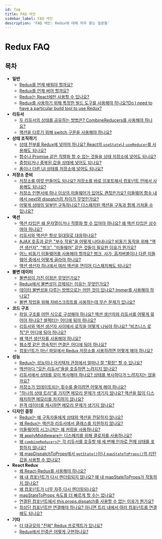 ```yaml
---
id: faq
title: FAQ 색인
sidebar_label: FAQ 색인
description: 'FAQ 색인: Redux에 대해 자주 묻는 질문들'
---
```


# Redux FAQ

## 목차

- **일반**
  - [Redux를 언제 배워야 할까요?](faq/General.md#when-should-i-learn-redux)
  - [Redux를 언제 써야 할까요?](faq/General.md#when-should-i-use-redux)
  - [Redux는 React에만 사용할 수 있나요?](faq/General.md#can-redux-only-be-used-with-react)
  - [Redux를 사용하기 위해 특정한 빌드 도구를 사용해야 하나요?Do I need to have a particular build tool to use Redux?](faq/General.md#do-i-need-to-have-a-particular-build-tool-to-use-redux)
- **리듀서**
  - [두 리듀서의 상태를 공유하는 방법은? CombineReducers를 사용해야 하나요?](faq/Reducers.md#how-do-i-share-state-between-two-reducers-do-i-have-to-use-combinereducers)
  - [액션을 다루기 위해 switch 구문을 사용해야 하나요?](faq/Reducers.md#do-i-have-to-use-the-switch-statement-to-handle-actions)
- **상태 조직하기**
  - [상태 전부를 Redux에 넣어야 하나요? React의 `useState`나 `useReducer`를 사용해도 되나요?](faq/OrganizingState.md#do-i-have-to-put-all-my-state-into-redux-should-i-ever-use-reacts-setstate)
  - [함수나 Promise 같은 직렬화 할 수 없는 것들을 상태 저장소에 넣어도 되나요?](faq/OrganizingState.md#can-i-put-functions-promises-or-other-non-serializable-items-in-my-store-state)
  - [중첩되거나 중복된 값을 상태에 넣어도 되나요?](faq/OrganizingState.md#how-do-i-organize-nested-or-duplicate-data-in-my-state)
  - [폼이나 다른 UI 상태를 저장소에 넣어도 되나요?](faq/OrganizingState.md#should-i-put-form-state-or-other-ui-state-in-my-store)
- **저장소 준비**
  - [저장소를 여럿 만들어도 되나요? 저장소를 바로 임포트해서 컴포넌트 안에서 사용해도 되나요?](faq/StoreSetup.md#can-or-should-i-create-multiple-stores-can-i-import-my-store-directly-and-use-it-in-components-myself)
  - [저장소 인핸서에 하나 이상의 미들웨어가 있어도 괜찮은가요? 미들웨어 함수 내에서 next와 dispatch의 차이가 무엇인가요?](faq/StoreSetup.md#is-it-ok-to-have-more-than-one-middleware-chain-in-my-store-enhancer-what-is-the-difference-between-next-and-dispatch-in-a-middleware-function)
  - [어떻게 상태의 일부만 구독하나요? 디스패치된 액션을 구독과 함께 가져올 수 있나요?](faq/StoreSetup.md#how-do-i-subscribe-to-only-a-portion-of-the-state-can-i-get-the-dispatched-action-as-part-of-the-subscription)
- **액션**
  - [액션 타입은 왜 문자열이거나 직렬화 할 수 있어야 하나요? 왜 액션 타입은 상수여야 하나요?](faq/Actions.md#why-should-type-be-a-string-or-at-least-serializable-why-should-my-action-types-be-constants)
  - [리듀서와 액션은 항상 일대일로 대응하나요?](faq/Actions.md#is-there-always-a-one-to-one-mapping-between-reducers-and-actions)
  - [AJAX 호출과 같은 "부수 작용"을 어떻게 나타내나요? 비동기 동작을 위해 "액션 생산자", "썽크", "미들웨어" 같은 것들이 필요한 이유가 뭔가요?](faq/Actions.md#how-can-i-represent-side-effects-such-as-ajax-calls-why-do-we-need-things-like-action-creators-thunks-and-middleware-to-do-async-behavior)
  - [어느 비동기 미들웨어를 사용해야 할까요? 썽크, 사가, 옵저버블이나 다른 미들웨어 중에서 어떻게 골라야 하나요?](faq/Actions.md#what-async-middleware-should-i-use-how-do-you-decide-between-thunks-sagas-observables-or-something-else)
  - [액션 생산자 하나에서 여러 액션을 연이어 디스패치해도 되나요?](faq/Actions.md#should-i-dispatch-multiple-actions-in-a-row-from-one-action-creator)
- **불변 데이터**
  - [불변성이 가진 이점은 무엇인가요?](faq/ImmutableData.md#what-are-the-benefits-of-immutability)
  - [Redux에서 불변성이 강제되는 이유는 무엇인가요?](faq/ImmutableData.md#why-is-immutability-required-by-redux)
  - [데이터 불변성을 다루는 방법으로는 어떤 것이 있나요? Immer를 사용해야 하나요?](faq/ImmutableData.md#what-approaches-are-there-for-handling-data-immutability-do-i-have-to-use-immer)
  - [불변 작업을 위해 자바스크립트를 사용하는데 무슨 문제가 있나요?](faq/ImmutableData.md#what-are-the-issues-with-using-plain-javascript-for-immutable-operations)
- **코드 구조**
  - [파일 구조를 어떤 식으로 구성해야 하나요? 액션 생산자와 리듀서를 어떻게 묶어야 하나요? 셀렉터는 어디에 둬야 하나요?](faq/CodeStructure.md#what-should-my-file-structure-look-like-how-should-i-group-my-action-creators-and-reducers-in-my-project-where-should-my-selectors-go)
  - [리듀서와 액션 생산자 사이에서 로직을 어떻게 나눠야 하나요? "비즈니스 로직"은 어디에 둬야 하나요?](faq/CodeStructure.md#how-should-i-split-my-logic-between-reducers-and-action-creators-where-should-my-business-logic-go)
  - [왜 액션 생산자를 사용해야 하나요?](faq/CodeStructure.md#why-should-i-use-action-creators)
  - [웹소켓 같은 영속적인 연결은 어디에 둬야 하나요?](faq/CodeStructure.md#where-should-websockets-and-other-persistent-connections-live)
  - [컴포넌트가 아닌 파일에서 Redux 저장소를 사용하려면 어떻게 해야 하나요?](faq/CodeStructure.md#how-can-i-use-the-redux-store-in-non-component-files)
- **성능**
  - [Redux는 성능이나 아키텍처 관점에서 얼마나 잘 "확장" 할 수 있나요?](faq/Performance.md#how-well-does-redux-scale-in-terms-of-performance-and-architecture)
  - [액션마다 "모든 리듀서"들을 호출하면 느려지지 않나요?](faq/Performance.md#wont-calling-all-my-reducers-for-each-action-be-slow)
  - [리듀서에서 상태를 깊이 복사해야 하나요? 상태를 복사하다가 느려지지는 않을까요?](faq/Performance.md#do-i-have-to-deep-clone-my-state-in-a-reducer-isnt-copying-my-state-going-to-be-slow)
  - [저장소가 업데이트되는 횟수를 줄이려면 어떻게 해야 하나요?](faq/Performance.md#how-can-i-reduce-the-number-of-store-update-events)
  - ["하나의 상태 트리"를 가지면 메모리 문제가 생기지 않나요? 액션을 많이 디스패치하면 메모리를 차지하지 않나요?](faq/Performance.md#will-having-one-state-tree-cause-memory-problems-will-dispatching-many-actions-take-up-memory)
  - [원격 데이터를 캐시하면 메모리 문제가 생기지 않나요?](faq/Performance.md#will-caching-remote-data-cause-memory-problems)
- **디자인 결정**
  - [Redux는 왜 구독자들에게 상태와 액션을 전달하지 않나요?](faq/DesignDecisions.md#why-doesnt-redux-pass-the-state-and-action-to-subscribers)
  - [왜 Redux는 액션과 리듀서에서 클래스를 지원하지 않나요?](faq/DesignDecisions.md#why-doesnt-redux-support-using-classes-for-actions-and-reducers)
  - [미들웨어의 시그니처는 왜 커링을 사용하나요?](faq/DesignDecisions.md#why-does-the-middleware-signature-use-currying)
  - [왜 applyMiddleware는 디스패치를 위해 클로저를 사용하나요?](faq/DesignDecisions.md#why-does-applymiddleware-use-a-closure-for-dispatch)
  - [왜 `combineReducers`는 각 리듀서를 호출할 때 세 번째 인자로 전체 상태를 포함하지 않나요?](faq/DesignDecisions.md#why-doesnt-combinereducers-include-a-third-argument-with-the-entire-state-when-it-calls-each-reducer)
  - [왜 mapDispatchToProps에서 `getState()`이나 `mapStateToProps()`의 리턴값을 사용할 수 없나요?](faq/DesignDecisions.md#why-doesnt-mapdispatchtoprops-allow-use-of-return-values-from-getstate-or-mapstatetoprops)
- **React Redux**
  - [왜 React-Redux를 사용해야 하나요?](faq/ReactRedux.md#why-should-i-use-react-redux)
  - [왜 내 컴포넌트가 다시 렌더링되지 않나요? 왜 내 mapStateToProps가 작동하지 않나요?](faq/ReactRedux.md#why-isnt-my-component-re-rendering-or-my-mapstatetoprops-running)
  - [왜 컴포넌트가 너무 자주 다시 렌더링되나요?](faq/ReactRedux.md#why-is-my-component-re-rendering-too-often)
  - [mapStateToProps 속도를 더 빠르게 할 수는 없나요?](faq/ReactRedux.md#how-can-i-speed-up-my-mapstatetoprops)
  - [연결된 컴포넌트에서 this.props.dispatch를 사용할 수 없는 이유가 뭔가요?](faq/ReactRedux.md#why-dont-i-have-this-props-dispatch-available-in-my-connected-component)
  - [최상단 컴포넌트만 연결해야 하나요? 아니면 트리 내에서 여러 컴포넌트를 연결해도 되나요?](faq/ReactRedux.md#should-i-only-connect-my-top-component-or-can-i-connect-multiple-components-in-my-tree)
- **기타**
  - [더 대규모의 "진짜" Redux 프로젝트가 있나요?](faq/Miscellaneous.md#are-there-any-larger-real-redux-projects)
  - [Redux에서 인증은 어떻게 구현하나요?](faq/Miscellaneous.md#how-can-i-implement-authentication-in-redux)
